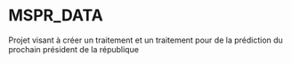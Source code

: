 # MSPR_DATA
Projet visant à créer un traitement et un traitement pour de la prédiction du prochain président de la république
